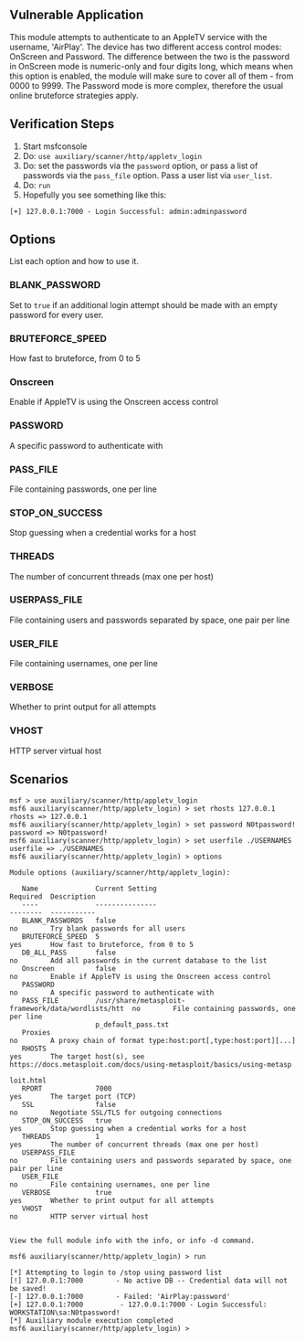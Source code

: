 ## Vulnerable Application

This module attempts to authenticate to an AppleTV service with the username, 'AirPlay'.
The device has two different access control modes: OnScreen and Password.
The difference between the two is the password in OnScreen mode is numeric-only and four digits long,
which means when this option is enabled, the module will make sure to cover all of them - from 0000 to 9999.
The Password mode is more complex, therefore the usual online bruteforce strategies apply.

## Verification Steps
1. Start msfconsole
2. Do: `use auxiliary/scanner/http/appletv_login`
3. Do: set the passwords via the `password` option, or pass a list of passwords via the `pass_file` option. Pass a user list via `user_list`.
4. Do: `run`
5. Hopefully you see something like this:
```
[+] 127.0.0.1:7000 - Login Successful: admin:adminpassword
```

## Options
List each option and how to use it.

### BLANK_PASSWORD

Set to `true` if an additional login attempt should be made with an empty password for every user.

### BRUTEFORCE_SPEED

How fast to bruteforce, from 0 to 5

### Onscreen

Enable if AppleTV is using the Onscreen access control

### PASSWORD

A specific password to authenticate with

### PASS_FILE

File containing passwords, one per line

### STOP_ON_SUCCESS

Stop guessing when a credential works for a host

### THREADS

The number of concurrent threads (max one per host)

### USERPASS_FILE

File containing users and passwords separated by space, one pair per line

### USER_FILE

File containing usernames, one per line

### VERBOSE

Whether to print output for all attempts

### VHOST

HTTP server virtual host

## Scenarios
```
msf > use auxiliary/scanner/http/appletv_login
msf6 auxiliary(scanner/http/appletv_login) > set rhosts 127.0.0.1
rhosts => 127.0.0.1
msf6 auxiliary(scanner/http/appletv_login) > set password N0tpassword!
password => N0tpassword!
msf6 auxiliary(scanner/http/appletv_login) > set userfile ./USERNAMES
userfile => ./USERNAMES
msf6 auxiliary(scanner/http/appletv_login) > options

Module options (auxiliary/scanner/http/appletv_login):

   Name              Current Setting                                     Required  Description
   ----              ---------------                                     --------  -----------
   BLANK_PASSWORDS   false                                               no        Try blank passwords for all users
   BRUTEFORCE_SPEED  5                                                   yes       How fast to bruteforce, from 0 to 5
   DB_ALL_PASS       false                                               no        Add all passwords in the current database to the list
   Onscreen          false                                               no        Enable if AppleTV is using the Onscreen access control
   PASSWORD                                                              no        A specific password to authenticate with
   PASS_FILE         /usr/share/metasploit-framework/data/wordlists/htt  no        File containing passwords, one per line
                     p_default_pass.txt
   Proxies                                                               no        A proxy chain of format type:host:port[,type:host:port][...]
   RHOSTS                                                                yes       The target host(s), see https://docs.metasploit.com/docs/using-metasploit/basics/using-metasp
                                                                                   loit.html
   RPORT             7000                                                yes       The target port (TCP)
   SSL               false                                               no        Negotiate SSL/TLS for outgoing connections
   STOP_ON_SUCCESS   true                                                yes       Stop guessing when a credential works for a host
   THREADS           1                                                   yes       The number of concurrent threads (max one per host)
   USERPASS_FILE                                                         no        File containing users and passwords separated by space, one pair per line
   USER_FILE                                                             no        File containing usernames, one per line
   VERBOSE           true                                                yes       Whether to print output for all attempts
   VHOST                                                                 no        HTTP server virtual host


View the full module info with the info, or info -d command.

msf6 auxiliary(scanner/http/appletv_login) > run

[*] Attempting to login to /stop using password list
[!] 127.0.0.1:7000        - No active DB -- Credential data will not be saved!
[-] 127.0.0.1:7000        - Failed: 'AirPlay:password'
[+] 127.0.0.1:7000         - 127.0.0.1:7000 - Login Successful: WORKSTATION\sa:N0tpassword!
[*] Auxiliary module execution completed
msf6 auxiliary(scanner/http/appletv_login) >
```

